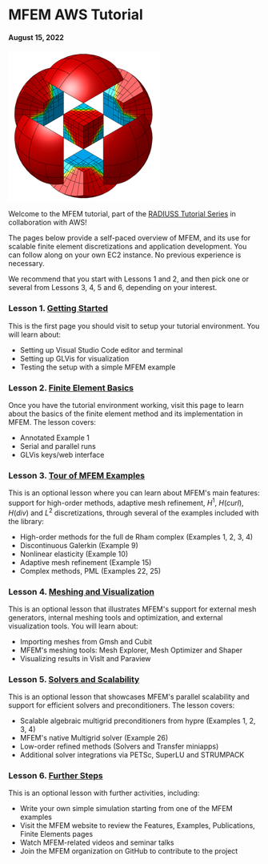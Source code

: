 # MFEM AWS Tutorial
#### August 15, 2022

![MFEM Logo](../img/logo-300.png)


Welcome to the MFEM tutorial, part of the
[RADIUSS Tutorial Series](https://software.llnl.gov/radiuss/event/2022/07/07/radiuss-on-aws/)
in collaboration with AWS!

The pages below provide a self-paced overview of MFEM, and its use for scalable
finite element discretizations and application development. You can follow
along on your own EC2 instance. No previous experience is necessary.

We recommend that you start with Lessons 1 and 2, and then pick one or several
from Lessons 3, 4, 5 and 6, depending on your interest.

### Lesson 1. [Getting Started](start.md)

This is the first page you should visit to setup your tutorial environment.
You will learn about:

- Setting up Visual Studio Code editor and terminal
- Setting up GLVis for visualization
- Testing the setup with a simple MFEM example

### Lesson 2. [Finite Element Basics](fem.md)

Once you have the tutorial environment working, visit this page to learn about
the basics of the finite element method and its implementation in MFEM. The
lesson covers:

- Annotated Example 1
- Serial and parallel runs
- GLVis keys/web interface

### Lesson 3. [Tour of MFEM Examples](examples.md)

This is an optional lesson where you can learn about MFEM's main features: support
for high-order methods, adaptive mesh refinement, $H^1$, $H(curl)$, $H(div)$ and $L^2$
discretizations, through several of the examples included with the library:

- High-order methods for the full de Rham complex (Examples 1, 2, 3, 4)
- Discontinuous Galerkin (Example 9)
- Nonlinear elasticity (Example 10)
- Adaptive mesh refinement (Example 15)
- Complex methods, PML (Examples 22, 25)

### Lesson 4. [Meshing and Visualization](meshvis.md)

This is an optional lesson that illustrates MFEM's support for external mesh generators,
internal meshing tools and optimization, and external visualization tools.
You will learn about:

- Importing meshes from Gmsh and Cubit
- MFEM's meshing tools: Mesh Explorer, Mesh Optimizer and Shaper
- Visualizing results in VisIt and Paraview

### Lesson 5. [Solvers and Scalability](solvers.md)

This is an optional lesson that showcases MFEM's parallel scalability and support for efficient
solvers and preconditioners.  The lesson covers:

- Scalable algebraic multigrid preconditioners from hypre (Examples 1, 2, 3, 4)
- MFEM's native Multigrid solver (Example 26)
- Low-order refined methods (Solvers and Transfer miniapps)
- Additional solver integrations via PETSc, SuperLU and STRUMPACK

### Lesson 6. [Further Steps](further.md)

This is an optional lesson with further activities, including:

- Write your own simple simulation starting from one of the MFEM examples
- Visit the MFEM website to review the Features, Examples, Publications, Finite Elements pages
- Watch MFEM-related videos and seminar talks
- Join the MFEM organization on GitHub to contribute to the project


<script type="text/x-mathjax-config">MathJax.Hub.Config({TeX: {equationNumbers: {autoNumber: "all"}}, tex2jax: {inlineMath: [['$','$']]}});</script>
<script type="text/javascript" src="https://cdnjs.cloudflare.com/ajax/libs/mathjax/2.7.2/MathJax.js?config=TeX-AMS_HTML"></script>
